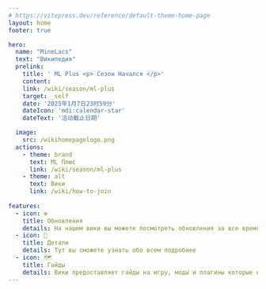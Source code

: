```yaml
---
# https://vitepress.dev/reference/default-theme-home-page
layout: home
footer: true

hero:
  name: "MineLacs" 
  text: "Википедия"
  prelink:
    title: ' ML Plus <p> Сезон Начался </p>'
    content: 
    link: /wiki/season/ml-plus
    target: _self
    date: '2025年1月7日23时59分'
    dateIcon: 'mdi:calendar-star'
    dateText: '活动截止日期'

  image:
    src: /wikihomepagelogo.png
  actions:
    - theme: brand
      text: ML Плюс
      link: /wiki/season/ml-plus
    - theme: alt
      text: Вики
      link: /wiki/how-to-join
 
features: 
  - icon: ❇️
    title: Обновления
    details: На нашем вики вы можете посмотреть обновления за все время
  - icon: 🔎
    title: Детали
    details: Тут вы сможете узнать обо всем подробнее 
  - icon: 🗺️
    title: Гайды
    details: Вики предоставляет гайды на игру, моды и плагины которые используются на наших серверах
---
```

